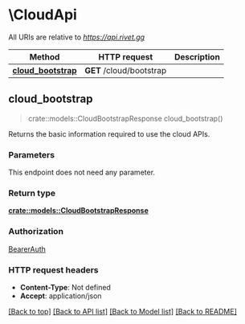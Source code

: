 # \CloudApi

All URIs are relative to *https://api.rivet.gg*

Method | HTTP request | Description
------------- | ------------- | -------------
[**cloud_bootstrap**](CloudApi.md#cloud_bootstrap) | **GET** /cloud/bootstrap | 



## cloud_bootstrap

> crate::models::CloudBootstrapResponse cloud_bootstrap()


Returns the basic information required to use the cloud APIs.

### Parameters

This endpoint does not need any parameter.

### Return type

[**crate::models::CloudBootstrapResponse**](CloudBootstrapResponse.md)

### Authorization

[BearerAuth](../README.md#BearerAuth)

### HTTP request headers

- **Content-Type**: Not defined
- **Accept**: application/json

[[Back to top]](#) [[Back to API list]](../README.md#documentation-for-api-endpoints) [[Back to Model list]](../README.md#documentation-for-models) [[Back to README]](../README.md)

